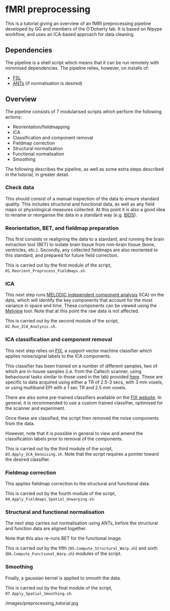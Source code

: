 # fMRI preprocessing
This is a tutorial giving an overview of an fMRI preprocessing pipeline developed by GG and members of the O’Doherty lab. It is based on Nipype workflow, and uses an ICA-based approach for data cleaning.  
  
## Dependencies
The pipeline is a shell script which means that it can be run remotely with minimised dependencies. The pipeline relies, however, on installs of:

- [FSL](https://fsl.fmrib.ox.ac.uk/fsl/fslwiki/)
- [ANTs](http://stnava.github.io/ANTs/) (if normalisation is desired)

## Overview
The pipeline consists of 7 modularised scripts which perform the following actions:

- Reorientation/fieldmapping
- ICA
- Classification and component removal
- Fieldmap correction
- Structural normalisation
- Functional normalisation
- Smoothing

The following describes the pipeline, as well as some extra steps described in the tutorial, in greater detail.

### Check data
This should consist of a manual inspection of the data to ensure standard quality. This includes structural and functional data, as well as any field maps or physiological measures collected. At this point it is also a good idea to rename or reorganise the data in a standard way (e.g. [BIDS](http://bids.neuroimaging.io)).

### Reorientation, BET, and fieldmap preparation
This first consists or realigning the data to a standard, and running the brain extraction tool (BET) to isolate brain tissue from non-brain tissue (bone, ventricles, etc.). Secondly, any collected fieldmaps are also reoriented to this standard, and prepared for future field correction.

This is carried out by the first module of the script, `01.Reorient_Preprocess_Fieldmaps.sh`.

### ICA
This next step runs [MELODIC independent component analysis](https://fsl.fmrib.ox.ac.uk/fsl/fslwiki/MELODIC) (ICA) on the data, which will identify the key components that account for the most variance in space and time. These components can be viewed using the [Melview](https://fsl.fmrib.ox.ac.uk/fsl/fslwiki/Melview) tool. Note that at this point the raw data is not affected.

This is carried out by the second module of the script, `02.Run_ICA_Analysis.sh`.

### ICA classification and component removal
This next step relies on [FIX](https://fsl.fmrib.ox.ac.uk/fsl/fslwiki/FIX), a support vector machine classifier which applies noise/signal labels to the ICA components. 

This classifier has been trained on a number of different samples, two of which are in-house samples (i.e. from the Caltech scanner, using behavioural tasks similar to those used in the lab) provided [here](https://github.com/giogen/fMRI-ICA-denoising). These are specific to data acquired using either a TR of 2.5-3 secs, with 3 mm voxels, or using multiband EPI with a 1 sec TR and 2.5 mm voxels.

There are also some pre-trained classifiers available on the [FIX website](https://fsl.fmrib.ox.ac.uk/fsl/fslwiki/FIX/UserGuide). In general, it is recommended to use a custom trained classifier, optimised for the scanner and experiment.

Once these are classified, the script then removed the noise components from the data.  
  
However, note that it is possible in general to view and amend the classification labels prior to removal of the components.

This is carried out by the third module of the script, `03.Apply_ICA_Denoising.sh`. Note that the script requires a pointer toward the desired classifier.

### Fieldmap correction
This applies fieldmap correction to the structural and functional data.

This is carried out by the fourth module of the script,
`04.Apply_Fieldmaps_Spatial_Unwarping.sh`.

### Structural and functional normalisation
The next step carries out normalisation using ANTs, before the structural and function data are aligned together.

Note that this also re-runs BET for the functional image.

This is carried out by the fifth (`05.Compute_Structural_Warp.sh`) and sixth (`06.Compute_Functional_Warp.sh`) modules of the script.

### Smoothing
Finally, a gaussian kernel is applied to smooth the data.

This is carried out by the final module of the script, `07.Apply_Spatial_Smoothing.sh`.

/images/preprocessing_tutorial.jpg
